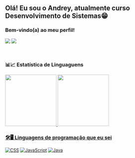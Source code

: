 ## Olá! Eu sou o Andrey, atualmente curso Desenvolvimento de Sistemas😁
### Bem-vindo(a) ao meu perfil!

<a href="https://www.instagram.com/zdrey.7/" target="_blank"><img src="https://img.shields.io/badge/-Instagram-%23E4405F?style=for-the-badge&logo=instagram&logoColor=white" target="_blank"></a> 
<a href = "mailto:mendonca.drey@gmail.com"><img src="https://img.shields.io/badge/-Gmail-%23333?style=for-the-badge&logo=gmail&logoColor=white" target="_blank"></a>

<br>

### 📊📈 Estatística de Linguaguens
  <a href="https://github.com/DreyMendonca">
  <img height="165em" src="https://github-readme-stats.vercel.app/api?username=DreyMendonca&show_icons=true&include_all_commits=true&count_private=true&icon_color=fff&text_color=fff&bg_color=DEG,000,000,001,002,003"/>
  <img height="165em" src="https://github-readme-stats.vercel.app/api/top-langs/?username=DreyMendonca&layout=compact&langs_count=5&text_color=fff&bg_color=DEG,000,000,001,002,003"/>

### 🛠🖥 Linguagens de programação que eu sei
<a href="https://github.com/search?q=user%3ADenverCoder1+language%3Acss"><img alt="CSS" src="https://img.shields.io/badge/CSS-1572B6.svg?logo=css3&logoColor=white"></a>
<a href="https://github.com/search?q=user%3ADenverCoder1+language%3Ajavascript"><img alt="JavaScript" src="https://img.shields.io/badge/JavaScript-F7DF1E.svg?logo=javascript&logoColor=black"></a>
<a href="https://github.com/search?q=user%3ADenverCoder1+language%3Ajava"><img alt="Java" src="https://img.shields.io/badge/Java-white.svg?logo=java&logoColor=black"></a>
